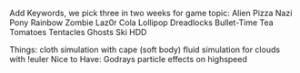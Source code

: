 Add Keywords, we pick three in two weeks for game topic:
Alien
Pizza
Nazi
Pony
Rainbow
Zombie
Laz0r
Cola
Lollipop
Dreadlocks
Bullet-Time
Tea
Tomatoes
Tentacles
Ghosts
Ski
HDD


Things:
cloth simulation with cape (soft body)
fluid simulation for clouds with !euler
Nice to Have:
Godrays
particle effects on highspeed
